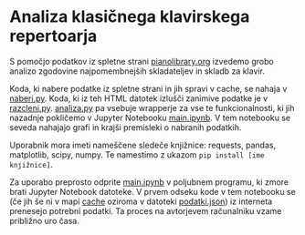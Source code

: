 # Analiza klasičnega klavirskega repertoarja

S pomočjo podatkov iz spletne strani [pianolibrary.org](https://www.pianolibrary.org) izvedemo grobo analizo zgodovine najpomembnejših skladateljev in skladb za klavir.

Koda, ki nabere podatke iz spletne strani in jih spravi v cache, se nahaja v [naberi.py](naberi.py). Koda, ki iz teh HTML datotek izlušči zanimive podatke je v [razcleni.py](razcleni.py). [analiza.py](analiza.py) pa vsebuje wrapperje za vse te funkcionalnosti, ki jih nazadnje pokličemo v Jupyter Notebooku [main.ipynb](main.ipynb). V tem notebooku se seveda nahajajo grafi in krajši premisleki o nabranih podatkih.

Uporabnik mora imeti nameščene sledeče knjižnice: requests, pandas, matplotlib, scipy, numpy. Te namestimo z ukazom <code>pip install [ime knjižnice]</code>.

Za uporabo preprosto odprite [main.ipynb](main.ipynb) v poljubnem programu, ki zmore brati Jupyter Notebook datoteke. V prvem odseku kode v tem notebooku se (če jih še ni v mapi [cache](cache/) oziroma v datoteki [podatki.json](podatki.json)) iz interneta prenesejo potrebni podatki. Ta proces na avtorjevem računalniku vzame približno uro časa.